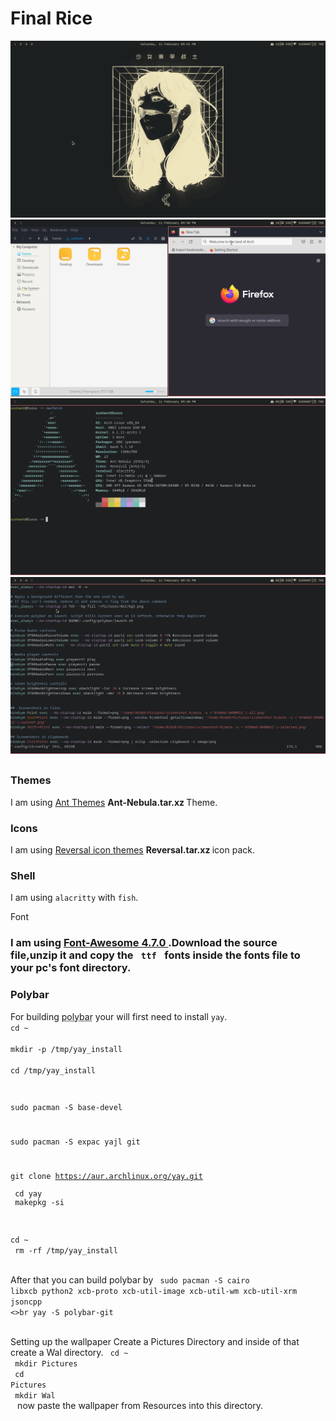<html>
<head></head>
<body>
<h1>Final Rice</h1>
<img src="./Resources/Final Images/screenshot-20230211-162109Z-all.png">
<img src="./Resources/Final Images/screenshot-20230211-162028Z-all.png">
<img src="./Resources/Final Images/screenshot-20230211-161852Z-all.png">
<img src="./Resources/Final Images/screenshot-20230211-162216Z-all.png">

<p><h2><Resources></h2>
<h3>Themes</h3>
I am using <a href="https://www.gnome-look.org/p/1099856">Ant Themes</a> <strong> Ant-Nebula.tar.xz </strong> Theme.
<br>
<h3>Icons</h3>
I am using <a href="https://www.gnome-look.org/p/1340791/">Reversal icon themes</a> <strong> Reversal.tar.xz </strong>icon pack.</p>
<p><h3>Shell</h3>
I am using <code>alacritty</code> with <code>fish</code>.</p>
<p></h3>Font<h3>
I am using <a href="https://github.com/FortAwesome/Font-Awesome/releases/tag/v4.7.0"> Font-Awesome 4.7.0 </a>.Download the source file,unzip it and copy the <code> ttf </code> fonts inside the fonts file to your pc's font directory.  </p>
<p><h3>Polybar</h3>
For building <abbr title="The bar you see above">polybar</abbr> your will first need to install <code>yay</code>.
<code>
cd ~ <br>
mkdir -p /tmp/yay_install <br>
cd /tmp/yay_install <br>

sudo pacman -S base-devel <br>

sudo pacman -S expac yajl git <br>

git clone https://aur.archlinux.org/yay.git <br>
cd yay <br>
makepkg -si <br>

cd ~ <br>
rm -rf /tmp/yay_install <br>
</code>

After that you can build polybar by
<code>
sudo pacman -S cairo libxcb python2 xcb-proto xcb-util-image xcb-util-wm xcb-util-xrm jsoncpp <>br
yay -S polybar-git <br>
</code>

Setting up the wallpaper
Create a Pictures Directory and inside of that create a Wal directory.
<code>
cd ~ <br>
mkdir Pictures <br>
cd Pictures <br>
mkdir Wal <br>
</code>
now paste the wallpaper from Resources into this directory.
</p>
</body>
</html>
